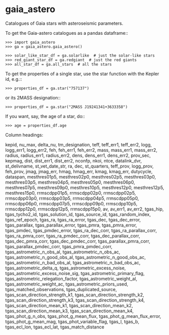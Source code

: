 # gaia_astero
Catalogues of Gaia stars with asteroseismic parameters.

To get the Gaia-astero catalogues as a pandas dataframe::

    >>> import gaia_astero
    >>> ga = gaia_astero.gaia_astero()

    >>> solar_like_star_df = ga.solarlike  # just the solar-like stars
    >>> red_giant_star_df = ga.redgiant  # just the red giants
    >>> all_star_df = ga.all_stars  # all the stars

To get the properties of a single star, use the star function with the Kepler
id, e.g.::

    >>> properties_df = ga.star("757137")

or its 2MASS designation::

    >>> properties_df = ga.star("2MASS J19241341+3633358")

If you want, say, the age of a star, do::

    >>> age = properties_df.age

Column headings:

kepid, nu_max, delta_nu, tm_designation, teff, teff_err1, teff_err2, logg,
logg_err1, logg_err2, feh, feh_err1, feh_err2, mass, mass_err1, mass_err2,
radius, radius_err1, radius_err2, dens, dens_err1, dens_err2, prov_sec,
kepmag, dist, dist_err1, dist_err2, nconfp, nkoi, ntce, datalink_dvr,
st_delivname, st_vet_date_str, ra, dec, st_quarters, teff_prov, logg_prov,
feh_prov, jmag, jmag_err, hmag, hmag_err, kmag, kmag_err, dutycycle, dataspan,
mesthres01p5, mesthres02p0, mesthres02p5, mesthres03p0, mesthres03p5,
mesthres04p5, mesthres05p0, mesthres06p0, mesthres07p5, mesthres09p0,
mesthres10p5, mesthres12p0, mesthres12p5, mesthres15p0, rrmscdpp01p5,
rrmscdpp02p0, rrmscdpp02p5, rrmscdpp03p0, rrmscdpp03p5, rrmscdpp04p5,
rrmscdpp05p0, rrmscdpp06p0, rrmscdpp07p5, rrmscdpp09p0, rrmscdpp10p5,
rrmscdpp12p0, rrmscdpp12p5, rrmscdpp15p0, av, av_err1, av_err2, tgas_hip,
tgas_tycho2_id, tgas_solution_id, tgas_source_id, tgas_random_index,
tgas_ref_epoch, tgas_ra, tgas_ra_error, tgas_dec, tgas_dec_error,
tgas_parallax, tgas_parallax_error, tgas_pmra, tgas_pmra_error, tgas_pmdec,
tgas_pmdec_error, tgas_ra_dec_corr, tgas_ra_parallax_corr, tgas_ra_pmra_corr,
tgas_ra_pmdec_corr, tgas_dec_parallax_corr, tgas_dec_pmra_corr,
tgas_dec_pmdec_corr, tgas_parallax_pmra_corr, tgas_parallax_pmdec_corr,
tgas_pmra_pmdec_corr, tgas_astrometric_n_obs_al, tgas_astrometric_n_obs_ac,
tgas_astrometric_n_good_obs_al, tgas_astrometric_n_good_obs_ac,
tgas_astrometric_n_bad_obs_al, tgas_astrometric_n_bad_obs_ac,
tgas_astrometric_delta_q, tgas_astrometric_excess_noise,
tgas_astrometric_excess_noise_sig, tgas_astrometric_primary_flag,
tgas_astrometric_relegation_factor, tgas_astrometric_weight_al,
tgas_astrometric_weight_ac, tgas_astrometric_priors_used,
tgas_matched_observations, tgas_duplicated_source,
tgas_scan_direction_strength_k1, tgas_scan_direction_strength_k2,
tgas_scan_direction_strength_k3, tgas_scan_direction_strength_k4,
tgas_scan_direction_mean_k1, tgas_scan_direction_mean_k2,
tgas_scan_direction_mean_k3, tgas_scan_direction_mean_k4,
tgas_phot_g_n_obs, tgas_phot_g_mean_flux, tgas_phot_g_mean_flux_error,
tgas_phot_g_mean_mag, tgas_phot_variable_flag, tgas_l, tgas_b, tgas_ecl_lon,
tgas_ecl_lat, tgas_match_distance
